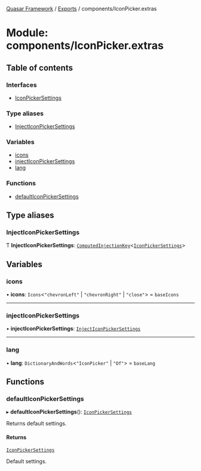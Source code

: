 [Quasar Framework](../index.md) / [Exports](../modules.md) / components/IconPicker.extras

# Module: components/IconPicker.extras

## Table of contents

### Interfaces

- [IconPickerSettings](../interfaces/components_IconPicker_extras.IconPickerSettings.md)

### Type aliases

- [InjectIconPickerSettings](components_IconPicker_extras.md#injecticonpickersettings)

### Variables

- [icons](components_IconPicker_extras.md#icons)
- [injectIconPickerSettings](components_IconPicker_extras.md#injecticonpickersettings)
- [lang](components_IconPicker_extras.md#lang)

### Functions

- [defaultIconPickerSettings](components_IconPicker_extras.md#defaulticonpickersettings)

## Type aliases

### InjectIconPickerSettings

Ƭ **InjectIconPickerSettings**: [`ComputedInjectionKey`](components_api.md#computedinjectionkey)<[`IconPickerSettings`](../interfaces/components_IconPicker_extras.IconPickerSettings.md)\>

## Variables

### icons

• **icons**: `Icons`<``"chevronLeft"`` \| ``"chevronRight"`` \| ``"close"``\> = `baseIcons`

___

### injectIconPickerSettings

• **injectIconPickerSettings**: [`InjectIconPickerSettings`](components_IconPicker_extras.md#injecticonpickersettings)

___

### lang

• **lang**: `DictionaryAndWords`<``"IconPicker"`` \| ``"Of"``\> = `baseLang`

## Functions

### defaultIconPickerSettings

▸ **defaultIconPickerSettings**(): [`IconPickerSettings`](../interfaces/components_IconPicker_extras.IconPickerSettings.md)

Returns default settings.

#### Returns

[`IconPickerSettings`](../interfaces/components_IconPicker_extras.IconPickerSettings.md)

Default settings.
